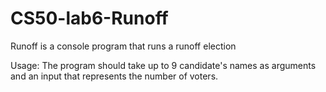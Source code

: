 # CS50-lab6-Runoff
Runoff is a console program that runs a runoff election

Usage:
The program should take up to 9 candidate's names as arguments and an input that represents the number of voters.
